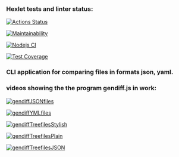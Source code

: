 ### Hexlet tests and linter status:
[![Actions Status](https://github.com/AlexAMitrofanov/frontend-project-lvl2/workflows/hexlet-check/badge.svg)](https://github.com/AlexAMitrofanov/frontend-project-lvl2/actions)

[![Maintainability](https://api.codeclimate.com/v1/badges/c86075a7254f5148e2d7/maintainability)](https://codeclimate.com/github/AlexAMitrofanov/frontend-project-lvl2/maintainability)

[![Nodejs CI](https://github.com/AlexAMitrofanov/frontend-project-lvl2/workflows/Nodejs%20CI/badge.svg)](https://github.com/AlexAMitrofanov/frontend-project-lvl2/actions)

[![Test Coverage](https://api.codeclimate.com/v1/badges/c86075a7254f5148e2d7/test_coverage)](https://codeclimate.com/github/AlexAMitrofanov/frontend-project-lvl2/test_coverage)

### CLI application for comparing files in formats json, yaml.

### videos showing the the program gendiff.js in work:

[![gendiffJSONfiles](https://asciinema.org/a/suTa8aL9fGrhm6Qzm7fLVPTm8.svg)](https://asciinema.org/a/suTa8aL9fGrhm6Qzm7fLVPTm8)

[![gendiffYMLfiles](https://asciinema.org/a/KI2nnEc0tTAR16LnPxA0ZL9oA.svg)](https://asciinema.org/a/KI2nnEc0tTAR16LnPxA0ZL9oA)


[![gendiffTreefilesStylish](https://asciinema.org/a/biVmBZzfY2KcTFVv2LaFP1JLE.svg)](https://asciinema.org/a/biVmBZzfY2KcTFVv2LaFP1JLE)

[![gendiffTreefilesPlain](https://asciinema.org/a/SSYt9x8dkYRZ68KJVHDQ3YSCm.svg)](https://asciinema.org/a/SSYt9x8dkYRZ68KJVHDQ3YSCm)

[![gendiffTreefilesJSON](https://asciinema.org/a/88phWm94eD2FCwq6i0gIJ2Njm.svg)](https://asciinema.org/a/88phWm94eD2FCwq6i0gIJ2Njm)
